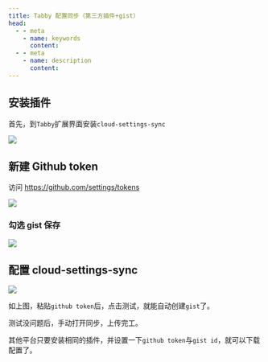 ```yaml
---
title: Tabby 配置同步（第三方插件+gist）
head:
  - - meta
    - name: keywords
      content:
  - - meta
    - name: description
      content:
---
```


## 安装插件

首先，到`Tabby`扩展界面安装`cloud-settings-sync`

![](https://m.theovan.cn/docs/202404281755529.png)

## 新建 Github token

访问 https://github.com/settings/tokens

![](https://m.theovan.cn/docs/202404281757509.png)

### 勾选 gist 保存

![](https://m.theovan.cn/docs/202404281758078.png)

## 配置 cloud-settings-sync

![](https://m.theovan.cn/docs/202404281801350.png)

如上图，粘贴`github token`后，点击测试，就能自动创建`gist`了。

测试没问题后，手动打开同步，上传完工。

其他平台只要安装相同的插件，并设置一下`github token`与`gist id`，就可以下载配置了。
